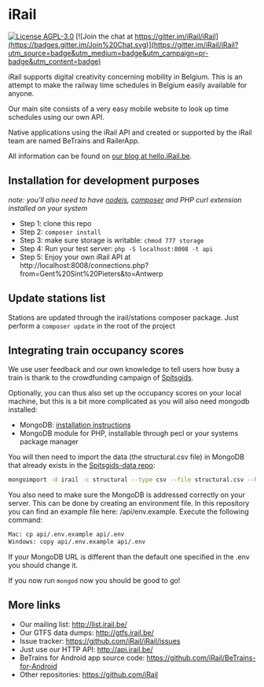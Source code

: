 # iRail

[![License AGPL-3.0](https://img.shields.io/badge/license-AGPL--3.0-brightgreen.svg)](http://www.gnu.org/licenses/agpl-3.0.html) [![Join the chat at https://gitter.im/iRail/iRail](https://badges.gitter.im/Join%20Chat.svg)](https://gitter.im/iRail/iRail?utm_source=badge&utm_medium=badge&utm_campaign=pr-badge&utm_content=badge)

iRail supports digital creativity concerning mobility in Belgium. This is an attempt to make the railway time schedules in Belgium easily available for anyone. 

Our main site consists of a very easy mobile website to look up time schedules using our own API.

Native applications using the iRail API and created or supported by the iRail team are named BeTrains and RailerApp.

All information can be found on [our blog at hello.iRail.be](http://hello.irail.be/).

## Installation for development purposes ##

_note: you'll also need to have [nodejs](https://nodejs.org), [composer](http://getcomposer.org) and PHP curl extension installed on your system_

 * Step 1: clone this repo
 * Step 2: `composer install`
 * Step 3: make sure storage is writable: `chmod 777 storage`
 * Step 4: Run your test server: `php -S localhost:8008 -t api`
 * Step 5: Enjoy your own iRail API at http://localhost:8008/connections.php?from=Gent%20Sint%20Pieters&to=Antwerp

## Update stations list ##

Stations are updated through the irail/stations composer package. Just perform a `composer update` in the root of the project

## Integrating train occupancy scores ##

We use user feedback and our own knowledge to tell users how busy a train is thank to the crowdfunding campaign of [Spitsgids](https://spitsgids.be).

Optionally, you can thus also set up the occupancy scores on your local machine, but this is a bit more complicated as you will also need mongodb installed:

 * MongoDB: [installation instructions](https://www.mongodb.com/download-center?jmp=nav#community)
 * MongoDB module for PHP, installable through pecl or your systems package manager

You will then need to import the data (the structural.csv file) in MongoDB that already exists in the [Spitsgids-data repo](https://github.com/osoc16/Spitsgids-data):

```bash
mongoimport -d irail -c structural --type csv --file structural.csv --headerline
```

You also need to make sure the MongoDB is addressed correctly on your server. This can be done by creating an environment file. In this repository you can find an example file here: /api/env.example.
Execute the following command:

```bash
Mac: cp api/.env.example api/.env
Windows: copy api/.env.example api/.env
```

If your MongoDB URL is different than the default one specified in the .env you should change it.

If you now run `mongod` now you should be good to go!

## More links ##

 * Our mailing list: http://list.irail.be/
 * Our GTFS data dumps: http://gtfs.irail.be/
 * Issue tracker: https://github.com/iRail/iRail/issues
 * Just use our HTTP API: http://api.irail.be/
 * BeTrains for Android app source code: https://github.com/iRail/BeTrains-for-Android
 * Other repositories: https://github.com/iRail
